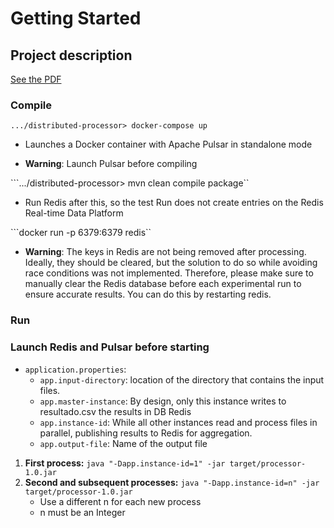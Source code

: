 # Getting Started

## Project description

[See the PDF](./docs/Crossjoin_Solutions_-_Dev_Backend_Challenge.pdf)

### Compile

```.../distributed-processor> docker-compose up```
- Launches a Docker container with Apache Pulsar in standalone mode

- **Warning**: Launch Pulsar before compiling

```.../distributed-processor> mvn clean compile package``
- Run Redis after this, so the test Run does not create entries on the Redis Real-time Data Platform

```docker run -p 6379:6379 redis``
- **Warning**: The keys in Redis are not being removed after processing. Ideally, they should be cleared, but the solution to do so while avoiding race conditions was not implemented. Therefore, please make sure to manually clear the Redis database before each experimental run to ensure accurate results. You can do this by restarting redis.

### Run

### Launch Redis and Pulsar before starting

- `application.properties`:
  - `app.input-directory`: location of the directory that contains the input files.
  - `app.master-instance`: By design, only this instance writes to resultado.csv the results in DB Redis  
  - `app.instance-id`: While all other instances read and process files in parallel, publishing results to Redis for aggregation.
  - `app.output-file`: Name of the output file

1. **First process:** `java "-Dapp.instance-id=1" -jar target/processor-1.0.jar`  
2. **Second and subsequent processes:** `java "-Dapp.instance-id=n" -jar target/processor-1.0.jar`
     - Use a different n for each new process
     - n must be an Integer
